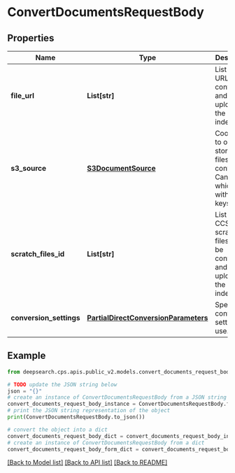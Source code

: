 # ConvertDocumentsRequestBody


## Properties

Name | Type | Description | Notes
------------ | ------------- | ------------- | -------------
**file_url** | **List[str]** | List of File&#39;s URL to be converted and uploaded to the data index. | [optional] 
**s3_source** | [**S3DocumentSource**](S3DocumentSource.md) | Coordinates to object store to get files to convert. Can specify which files with object keys. | [optional] 
**scratch_files_id** | **List[str]** | List of CCS&#39;s scratch files id to be converted and uploaded to the data index. | [optional] 
**conversion_settings** | [**PartialDirectConversionParameters**](PartialDirectConversionParameters.md) | Specify the conversion settings to use. | [optional] 

## Example

```python
from deepsearch.cps.apis.public_v2.models.convert_documents_request_body import ConvertDocumentsRequestBody

# TODO update the JSON string below
json = "{}"
# create an instance of ConvertDocumentsRequestBody from a JSON string
convert_documents_request_body_instance = ConvertDocumentsRequestBody.from_json(json)
# print the JSON string representation of the object
print(ConvertDocumentsRequestBody.to_json())

# convert the object into a dict
convert_documents_request_body_dict = convert_documents_request_body_instance.to_dict()
# create an instance of ConvertDocumentsRequestBody from a dict
convert_documents_request_body_form_dict = convert_documents_request_body.from_dict(convert_documents_request_body_dict)
```
[[Back to Model list]](../README.md#documentation-for-models) [[Back to API list]](../README.md#documentation-for-api-endpoints) [[Back to README]](../README.md)


